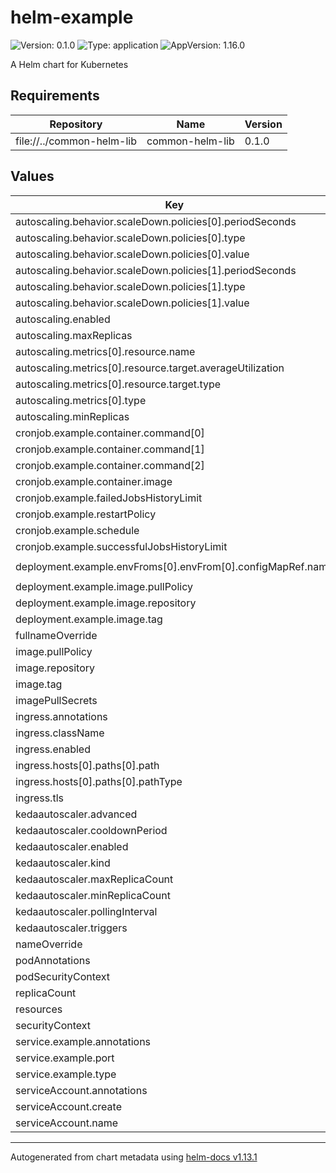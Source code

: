 # helm-example

![Version: 0.1.0](https://img.shields.io/badge/Version-0.1.0-informational?style=flat-square) ![Type: application](https://img.shields.io/badge/Type-application-informational?style=flat-square) ![AppVersion: 1.16.0](https://img.shields.io/badge/AppVersion-1.16.0-informational?style=flat-square)

A Helm chart for Kubernetes

## Requirements

| Repository | Name | Version |
|------------|------|---------|
| file://../common-helm-lib | common-helm-lib | 0.1.0 |

## Values

| Key | Type | Default | Description |
|-----|------|---------|-------------|
| autoscaling.behavior.scaleDown.policies[0].periodSeconds | int | `60` |  |
| autoscaling.behavior.scaleDown.policies[0].type | string | `"Pods"` |  |
| autoscaling.behavior.scaleDown.policies[0].value | int | `4` |  |
| autoscaling.behavior.scaleDown.policies[1].periodSeconds | int | `60` |  |
| autoscaling.behavior.scaleDown.policies[1].type | string | `"Percent"` |  |
| autoscaling.behavior.scaleDown.policies[1].value | int | `10` |  |
| autoscaling.enabled | bool | `false` |  |
| autoscaling.maxReplicas | int | `5` |  |
| autoscaling.metrics[0].resource.name | string | `"cpu"` |  |
| autoscaling.metrics[0].resource.target.averageUtilization | int | `80` |  |
| autoscaling.metrics[0].resource.target.type | string | `"Utilization"` |  |
| autoscaling.metrics[0].type | string | `"Resource"` |  |
| autoscaling.minReplicas | int | `1` |  |
| cronjob.example.container.command[0] | string | `"/bin/sh"` |  |
| cronjob.example.container.command[1] | string | `"-c"` |  |
| cronjob.example.container.command[2] | string | `"echo 'test' "` |  |
| cronjob.example.container.image | string | `"busybox"` |  |
| cronjob.example.failedJobsHistoryLimit | string | `"2"` |  |
| cronjob.example.restartPolicy | string | `"OnFailure"` |  |
| cronjob.example.schedule | string | `"*/10 * * * *"` |  |
| cronjob.example.successfulJobsHistoryLimit | string | `"1"` |  |
| deployment.example.envFroms[0].envFrom[0].configMapRef.name | string | `"example-service"` |  |
| deployment.example.image.pullPolicy | string | `"IfNotPresent"` |  |
| deployment.example.image.repository | string | `"example"` |  |
| deployment.example.image.tag | string | `""` |  |
| fullnameOverride | string | `""` |  |
| image.pullPolicy | string | `"IfNotPresent"` |  |
| image.repository | string | `"example"` |  |
| image.tag | string | `""` |  |
| imagePullSecrets | list | `[]` |  |
| ingress.annotations | object | `{}` |  |
| ingress.className | string | `""` |  |
| ingress.enabled | bool | `false` |  |
| ingress.hosts[0].paths[0].path | string | `"/"` |  |
| ingress.hosts[0].paths[0].pathType | string | `"Prefix"` |  |
| ingress.tls | list | `[]` |  |
| kedaautoscaler.advanced | object | `{}` |  |
| kedaautoscaler.cooldownPeriod | int | `30` |  |
| kedaautoscaler.enabled | bool | `false` |  |
| kedaautoscaler.kind | string | `"Deployment"` |  |
| kedaautoscaler.maxReplicaCount | int | `5` |  |
| kedaautoscaler.minReplicaCount | int | `1` |  |
| kedaautoscaler.pollingInterval | int | `5` |  |
| kedaautoscaler.triggers | object | `{}` |  |
| nameOverride | string | `""` |  |
| podAnnotations | object | `{}` |  |
| podSecurityContext | object | `{}` |  |
| replicaCount | int | `1` |  |
| resources | object | `{}` |  |
| securityContext | object | `{}` |  |
| service.example.annotations | object | `{}` |  |
| service.example.port | int | `80` |  |
| service.example.type | string | `"ClusterIP"` |  |
| serviceAccount.annotations | object | `{}` |  |
| serviceAccount.create | bool | `true` |  |
| serviceAccount.name | string | `""` |  |

----------------------------------------------
Autogenerated from chart metadata using [helm-docs v1.13.1](https://github.com/norwoodj/helm-docs/releases/v1.13.1)
